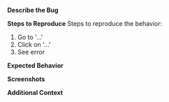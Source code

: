 **Describe the Bug**


**Steps to Reproduce**
Steps to reproduce the behavior:
1. Go to '...'
2. Click on '...'
3. See error


**Expected Behavior**


**Screenshots**


**Additional Context**
